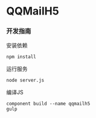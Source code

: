 # QQMailH5

### 开发指南


安装依赖

```
npm install
```

运行服务 

```
node server.js
```

编译JS

```
component build --name qqmailh5
gulp
```
